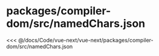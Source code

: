 # packages/compiler-dom/src/namedChars.json

<<< @/docs/Code/vue-next/vue-next/packages/compiler-dom/src/namedChars.json
